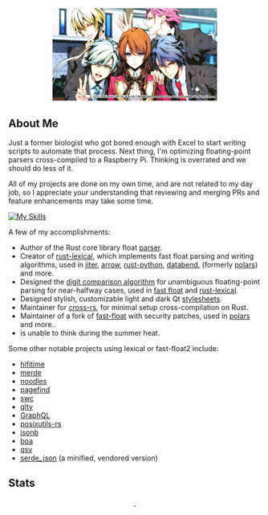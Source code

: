 <div align="center">
  <img src="https://github.com/AlexHuszagh/AlexHuszagh/raw/main/VariableBarricade.png" alt="Variable Barricade with the guys around you." width="65%" height=65%">
</div>

## About Me

Just a former biologist who got bored enough with Excel to start writing scripts to automate that process. Next thing, I'm optimizing floating-point parsers cross-compiled to a Raspberry Pi. Thinking is overrated and we should do less of it.

All of my projects are done on my own time, and are not related to my day job, so I appreciate your understanding that reviewing and merging PRs and feature enhancements may take some time.

[![My Skills](https://skillicons.dev/icons?i=rust,python,cpp,docker,nodejs,qt,dotnet,cmake,selenium,mongodb,vue,html,css,linux,bash)](https://skillicons.dev)

A few of my accomplishments:
- Author of the Rust core library float [parser][rust-lang-pr].
- Creator of [rust-lexical], which implements fast float parsing and writing algorithms, used in [jiter], [arrow], [rust-python], [databend], (formerly [polars]) and more.
- Designed the [digit comparison algorithm][digit-comparison] for unambiguous floating-point parsing for near-halfway cases, used in [fast float][fast-float] and [rust-lexical].
- Designed stylish, customizable light and dark Qt [stylesheets][breeze-stylesheets].
- Maintainer for [cross-rs], for minimal setup cross-compilation on Rust.
- Maintainer of a fork of [fast-float] with security patches, used in [polars] and more..
- is unable to think during the summer heat.

Some other notable projects using lexical or fast-float2 include:
- [hifitime]
- [merde]
- [noodles]
- [pagefind]
- [swc]
- [qlty]
- [GraphQL]
- [posixutils-rs]
- [jsonb]
- [boa]
- [qsv]
- [serde_json] (a minified, vendored version)

[rust-lang-pr]: https://github.com/rust-lang/rust/pull/86761
[rust-lexical]: https://github.com/Alexhuszagh/rust-lexical
[digit-comparison]: https://github.com/fastfloat/fast_float/blob/main/include/fast_float/digit_comparison.h
[fast-float]: https://github.com/fastfloat/fast_float
[breeze-stylesheets]: https://github.com/Alexhuszagh/BreezeStyleSheets
[cross-rs]: https://github.com/cross-rs/cross
[jiter]: https://github.com/pydantic/jiter
[polars]: https://github.com/pola-rs/polars
[arrow]: https://github.com/apache/arrow-rs
[hifitime]: https://github.com/nyx-space/hifitime
[rust-python]: https://github.com/RustPython/Parser
[merde]: https://github.com/bearcove/merde
[noodles]: https://github.com/zaeleus/noodles
[databend]: https://github.com/databendlabs/bendsql
[pagefind]: https://github.com/CloudCannon/pagefind
[swc]: https://github.com/swc-project/swc
[qlty]: https://github.com/qltysh/qlty
[GraphQL]: https://github.com/hasura/graphql-engine
[posixutils-rs]: https://github.com/rustcoreutils/posixutils-rs
[jsonb]: https://github.com/databendlabs/jsonb
[boa]: https://github.com/boa-dev/boa
[qsv]: https://github.com/dathere/qsv
[serde_json]: https://github.com/serde-rs/json/tree/master/src/lexical

## Stats

<p align="center">
    <a href="https://github.com/AlexHuszagh" style="width: 100%">
        <img src="https://github-readme-stats.vercel.app/api?username=AlexHuszagh&show_icons=true&theme=radical" alt="" height="160px"/>
        <img src="https://github-readme-stats.vercel.app/api/top-langs/?username=AlexHuszagh&layout=compact&theme=radical&langs_count=6" alt="" height="160px"/>
    </a>
</p>
